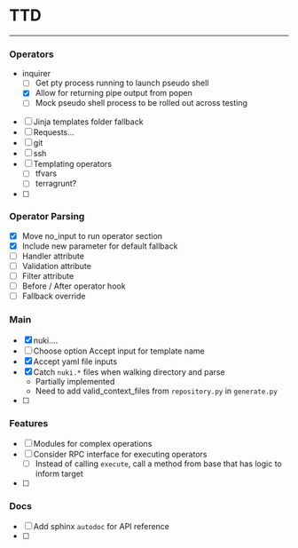 
# TTD
---

### Operators
- inquirer
  - [ ] Get pty process running to launch pseudo shell
  - [x] Allow for returning pipe output from popen
  - [ ] Mock pseudo shell process to be rolled out across testing
- [ ] Jinja templates folder fallback
- [ ] Requests...
- [ ] git
- [ ] ssh
- [ ] Templating operators
  - [ ] tfvars
  - [ ] terragrunt?
- [ ]

### Operator Parsing
- [x] Move no_input to run operator section
- [x] Include new parameter for default fallback
- [ ] Handler attribute
- [ ] Validation attribute
- [ ] Filter attribute
- [ ] Before / After operator hook
- [ ] Fallback override

### Main
- [x] nuki....
- [ ] Choose option Accept input for template name
- [x] Accept yaml file inputs
- [x] Catch `nuki.*` files when walking directory and parse
    - Partially implemented
    - Need to add valid_context_files from `repository.py` in `generate.py`
- [ ]

### Features
- [ ] Modules for complex operations
- [ ] Consider RPC interface for executing operators
    - [ ] Instead of calling `execute`, call a method from base that has logic to inform target
- [ ]

### Docs
- [ ] Add sphinx `autodoc` for API reference
- [ ]
